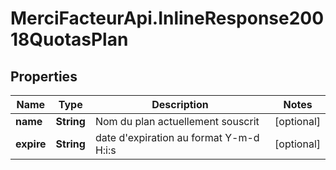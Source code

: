 # MerciFacteurApi.InlineResponse20018QuotasPlan

## Properties
Name | Type | Description | Notes
------------ | ------------- | ------------- | -------------
**name** | **String** | Nom du plan actuellement souscrit | [optional] 
**expire** | **String** | date d&#x27;expiration au format Y-m-d H:i:s | [optional] 
